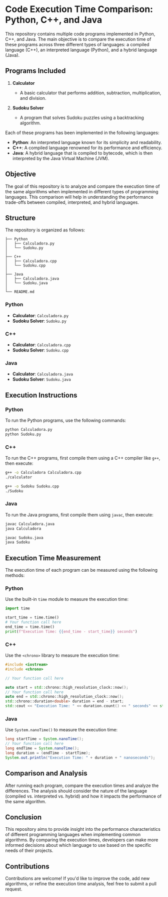 
# **Code Execution Time Comparison: Python, C++, and Java**

This repository contains multiple code programs implemented in Python, C++, and Java. The main objective is to compare the execution time of these programs across three different types of languages: a compiled language (C++), an interpreted language (Python), and a hybrid language (Java). 

## **Programs Included**

1. **Calculator**
    - A basic calculator that performs addition, subtraction, multiplication, and division.
  
2. **Sudoku Solver**
    - A program that solves Sudoku puzzles using a backtracking algorithm.

Each of these programs has been implemented in the following languages:
- **Python**: An interpreted language known for its simplicity and readability.
- **C++**: A compiled language renowned for its performance and efficiency.
- **Java**: A hybrid language that is compiled to bytecode, which is then interpreted by the Java Virtual Machine (JVM).

## **Objective**

The goal of this repository is to analyze and compare the execution time of the same algorithms when implemented in different types of programming languages. This comparison will help in understanding the performance trade-offs between compiled, interpreted, and hybrid languages.

## **Structure**

The repository is organized as follows:

```
├── Python
│   ├── Calculadora.py
│   └── Sudoku.py
│
├── C++
│   ├── Calculadora.cpp
│   └── Sudoku.cpp
│
├── Java
│   ├── Calculadora.java
│   └── Sudoku.java
│
└── README.md
```

### **Python**
- **Calculator**: `Calculadora.py`
- **Sudoku Solver**: `Sudoku.py`

### **C++**
- **Calculator**: `Calculadora.cpp`
- **Sudoku Solver**: `Sudoku.cpp`

### **Java**
- **Calculator**: `Calculadora.java`
- **Sudoku Solver**: `Sudoku.java`

## **Execution Instructions**

### **Python**
To run the Python programs, use the following commands:
```bash
python Calculadora.py
python Sudoku.py
```

### **C++**
To run the C++ programs, first compile them using a C++ compiler like `g++`, then execute:
```bash
g++ -o Calculadora Calculadora.cpp
./calculator

g++ -o Sudoku Sudoku.cpp
./Sudoku
```

### **Java**
To run the Java programs, first compile them using `javac`, then execute:
```bash
javac Calculadora.java
java Calculadora

javac Sudoku.java
java Sudoku
```

## **Execution Time Measurement**

The execution time of each program can be measured using the following methods:

### **Python**
Use the built-in `time` module to measure the execution time:
```python
import time

start_time = time.time()
# Your function call here
end_time = time.time()
print(f"Execution Time: {{end_time - start_time}} seconds")
```

### **C++**
Use the `<chrono>` library to measure the execution time:
```cpp
#include <iostream>
#include <chrono>

// Your function call here

auto start = std::chrono::high_resolution_clock::now();
// Your function call here
auto end = std::chrono::high_resolution_clock::now();
std::chrono::duration<double> duration = end - start;
std::cout << "Execution Time: " << duration.count() << " seconds" << std::endl;
```

### **Java**
Use `System.nanoTime()` to measure the execution time:
```java
long startTime = System.nanoTime();
// Your function call here
long endTime = System.nanoTime();
long duration = (endTime - startTime);
System.out.println("Execution Time: " + duration + " nanoseconds");
```

## **Comparison and Analysis**

After running each program, compare the execution times and analyze the differences. The analysis should consider the nature of the language (compiled vs. interpreted vs. hybrid) and how it impacts the performance of the same algorithm.

## **Conclusion**

This repository aims to provide insight into the performance characteristics of different programming languages when implementing common algorithms. By comparing the execution times, developers can make more informed decisions about which language to use based on the specific needs of their projects.

## **Contributions**

Contributions are welcome! If you'd like to improve the code, add new algorithms, or refine the execution time analysis, feel free to submit a pull request.
